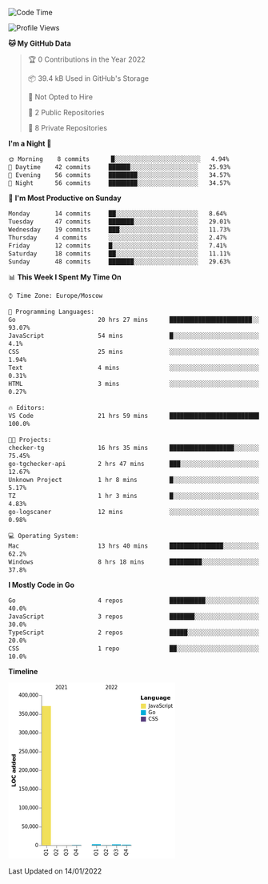<!--START_SECTION:waka-->
![Code Time](http://img.shields.io/badge/Code%20Time-106%20hrs%207%20mins-blue)

![Profile Views](http://img.shields.io/badge/Profile%20Views-0-blue)

**🐱 My GitHub Data** 

> 🏆 0 Contributions in the Year 2022
 > 
> 📦 39.4 kB Used in GitHub's Storage 
 > 
> 🚫 Not Opted to Hire
 > 
> 📜 2 Public Repositories 
 > 
> 🔑 8 Private Repositories  
 > 
**I'm a Night 🦉** 

```text
🌞 Morning    8 commits      █░░░░░░░░░░░░░░░░░░░░░░░░   4.94% 
🌆 Daytime    42 commits     ██████░░░░░░░░░░░░░░░░░░░   25.93% 
🌃 Evening    56 commits     ████████░░░░░░░░░░░░░░░░░   34.57% 
🌙 Night      56 commits     ████████░░░░░░░░░░░░░░░░░   34.57%

```
📅 **I'm Most Productive on Sunday** 

```text
Monday       14 commits     ██░░░░░░░░░░░░░░░░░░░░░░░   8.64% 
Tuesday      47 commits     ███████░░░░░░░░░░░░░░░░░░   29.01% 
Wednesday    19 commits     ███░░░░░░░░░░░░░░░░░░░░░░   11.73% 
Thursday     4 commits      ░░░░░░░░░░░░░░░░░░░░░░░░░   2.47% 
Friday       12 commits     █░░░░░░░░░░░░░░░░░░░░░░░░   7.41% 
Saturday     18 commits     ██░░░░░░░░░░░░░░░░░░░░░░░   11.11% 
Sunday       48 commits     ███████░░░░░░░░░░░░░░░░░░   29.63%

```


📊 **This Week I Spent My Time On** 

```text
⌚︎ Time Zone: Europe/Moscow

💬 Programming Languages: 
Go                       20 hrs 27 mins      ███████████████████████░░   93.07% 
JavaScript               54 mins             █░░░░░░░░░░░░░░░░░░░░░░░░   4.1% 
CSS                      25 mins             ░░░░░░░░░░░░░░░░░░░░░░░░░   1.94% 
Text                     4 mins              ░░░░░░░░░░░░░░░░░░░░░░░░░   0.31% 
HTML                     3 mins              ░░░░░░░░░░░░░░░░░░░░░░░░░   0.27%

🔥 Editors: 
VS Code                  21 hrs 59 mins      █████████████████████████   100.0%

🐱‍💻 Projects: 
checker-tg               16 hrs 35 mins      ██████████████████░░░░░░░   75.45% 
go-tgchecker-api         2 hrs 47 mins       ███░░░░░░░░░░░░░░░░░░░░░░   12.67% 
Unknown Project          1 hr 8 mins         █░░░░░░░░░░░░░░░░░░░░░░░░   5.17% 
TZ                       1 hr 3 mins         █░░░░░░░░░░░░░░░░░░░░░░░░   4.83% 
go-logscaner             12 mins             ░░░░░░░░░░░░░░░░░░░░░░░░░   0.98%

💻 Operating System: 
Mac                      13 hrs 40 mins      ███████████████░░░░░░░░░░   62.2% 
Windows                  8 hrs 18 mins       █████████░░░░░░░░░░░░░░░░   37.8%

```

**I Mostly Code in Go** 

```text
Go                       4 repos             ██████████░░░░░░░░░░░░░░░   40.0% 
JavaScript               3 repos             ███████░░░░░░░░░░░░░░░░░░   30.0% 
TypeScript               2 repos             █████░░░░░░░░░░░░░░░░░░░░   20.0% 
CSS                      1 repo              ██░░░░░░░░░░░░░░░░░░░░░░░   10.0%

```


**Timeline**

![Chart not found](https://raw.githubusercontent.com/jeezft/jeezft/main/charts/bar_graph.png) 


 Last Updated on 14/01/2022
<!--END_SECTION:waka-->
